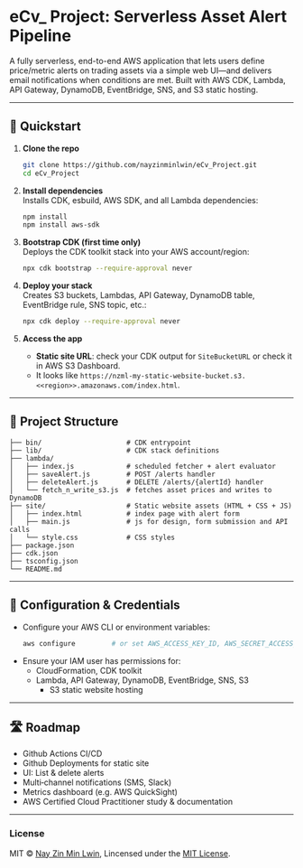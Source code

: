 # eCv\_ Project: Serverless Asset Alert Pipeline

A fully serverless, end-to-end AWS application that lets users define price/metric alerts on trading assets via a simple web UI—and delivers email notifications when conditions are met.
Built with AWS CDK, Lambda, API Gateway, DynamoDB, EventBridge, SNS, and S3 static hosting.

---

## 🚀 Quickstart

1. **Clone the repo**

   ```bash
   git clone https://github.com/nayzinminlwin/eCv_Project.git
   cd eCv_Project
   ```

2. **Install dependencies**  
   Installs CDK, esbuild, AWS SDK, and all Lambda dependencies:

   ```bash
   npm install
   npm install aws-sdk
   ```

3. **Bootstrap CDK (first time only)**  
   Deploys the CDK toolkit stack into your AWS account/region:

   ```bash
   npx cdk bootstrap --require-approval never
   ```

4. **Deploy your stack**  
   Creates S3 buckets, Lambdas, API Gateway, DynamoDB table, EventBridge rule, SNS topic, etc.:

   ```bash
   npx cdk deploy --require-approval never
   ```

5. **Access the app**
   - **Static site URL**: check your CDK output for `SiteBucketURL` or check it in AWS S3 Dashboard.
   - It looks like `https://nzml-my-static-website-bucket.s3.<<region>>.amazonaws.com/index.html`.

---

## 📂 Project Structure

```
├── bin/                     # CDK entrypoint
├── lib/                     # CDK stack definitions
├── lambda/
│   ├── index.js             # scheduled fetcher + alert evaluator
│   ├── saveAlert.js         # POST /alerts handler
│   ├── deleteAlert.js       # DELETE /alerts/{alertId} handler
│   └── fetch_n_write_s3.js  # fetches asset prices and writes to DynamoDB
├── site/                    # Static website assets (HTML + CSS + JS)
│   ├── index.html           # index page with alert form
│   ├── main.js              # js for design, form submission and API calls
│   └── style.css            # CSS styles
├── package.json
├── cdk.json
├── tsconfig.json
└── README.md
```

---

## 🔧 Configuration & Credentials

- Configure your AWS CLI or environment variables:
  ```bash
  aws configure         # or set AWS_ACCESS_KEY_ID, AWS_SECRET_ACCESS_KEY, AWS_REGION
  ```
- Ensure your IAM user has permissions for:
  - CloudFormation, CDK toolkit
  - Lambda, API Gateway, DynamoDB, EventBridge, SNS, S3
    - S3 static website hosting

---

## 🛣️ Roadmap

- Github Actions CI/CD
- Github Deployments for static site
- UI: List & delete alerts
- Multi‑channel notifications (SMS, Slack)
- Metrics dashboard (e.g. AWS QuickSight)
- AWS Certified Cloud Practitioner study & documentation

---

### License

MIT © [Nay Zin Min Lwin](https://github.com/nayzinminlwin),
Lincensed under the [MIT License](https://github.com/nayzinminlwin/eCv_Project/blob/master/LICENSE).
